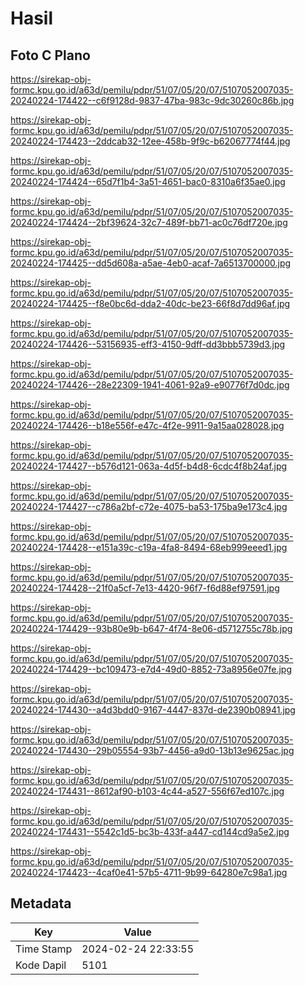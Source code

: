# Hasil

## Foto C Plano

https://sirekap-obj-formc.kpu.go.id/a63d/pemilu/pdpr/51/07/05/20/07/5107052007035-20240224-174422--c6f9128d-9837-47ba-983c-9dc30260c86b.jpg

https://sirekap-obj-formc.kpu.go.id/a63d/pemilu/pdpr/51/07/05/20/07/5107052007035-20240224-174423--2ddcab32-12ee-458b-9f9c-b62067774f44.jpg

https://sirekap-obj-formc.kpu.go.id/a63d/pemilu/pdpr/51/07/05/20/07/5107052007035-20240224-174424--65d7f1b4-3a51-4651-bac0-8310a6f35ae0.jpg

https://sirekap-obj-formc.kpu.go.id/a63d/pemilu/pdpr/51/07/05/20/07/5107052007035-20240224-174424--2bf39624-32c7-489f-bb71-ac0c76df720e.jpg

https://sirekap-obj-formc.kpu.go.id/a63d/pemilu/pdpr/51/07/05/20/07/5107052007035-20240224-174425--dd5d608a-a5ae-4eb0-acaf-7a6513700000.jpg

https://sirekap-obj-formc.kpu.go.id/a63d/pemilu/pdpr/51/07/05/20/07/5107052007035-20240224-174425--f8e0bc6d-dda2-40dc-be23-66f8d7dd96af.jpg

https://sirekap-obj-formc.kpu.go.id/a63d/pemilu/pdpr/51/07/05/20/07/5107052007035-20240224-174426--53156935-eff3-4150-9dff-dd3bbb5739d3.jpg

https://sirekap-obj-formc.kpu.go.id/a63d/pemilu/pdpr/51/07/05/20/07/5107052007035-20240224-174426--28e22309-1941-4061-92a9-e90776f7d0dc.jpg

https://sirekap-obj-formc.kpu.go.id/a63d/pemilu/pdpr/51/07/05/20/07/5107052007035-20240224-174426--b18e556f-e47c-4f2e-9911-9a15aa028028.jpg

https://sirekap-obj-formc.kpu.go.id/a63d/pemilu/pdpr/51/07/05/20/07/5107052007035-20240224-174427--b576d121-063a-4d5f-b4d8-6cdc4f8b24af.jpg

https://sirekap-obj-formc.kpu.go.id/a63d/pemilu/pdpr/51/07/05/20/07/5107052007035-20240224-174427--c786a2bf-c72e-4075-ba53-175ba9e173c4.jpg

https://sirekap-obj-formc.kpu.go.id/a63d/pemilu/pdpr/51/07/05/20/07/5107052007035-20240224-174428--e151a39c-c19a-4fa8-8494-68eb999eeed1.jpg

https://sirekap-obj-formc.kpu.go.id/a63d/pemilu/pdpr/51/07/05/20/07/5107052007035-20240224-174428--21f0a5cf-7e13-4420-96f7-f6d88ef97591.jpg

https://sirekap-obj-formc.kpu.go.id/a63d/pemilu/pdpr/51/07/05/20/07/5107052007035-20240224-174429--93b80e9b-b647-4f74-8e06-d5712755c78b.jpg

https://sirekap-obj-formc.kpu.go.id/a63d/pemilu/pdpr/51/07/05/20/07/5107052007035-20240224-174429--bc109473-e7d4-49d0-8852-73a8956e07fe.jpg

https://sirekap-obj-formc.kpu.go.id/a63d/pemilu/pdpr/51/07/05/20/07/5107052007035-20240224-174430--a4d3bdd0-9167-4447-837d-de2390b08941.jpg

https://sirekap-obj-formc.kpu.go.id/a63d/pemilu/pdpr/51/07/05/20/07/5107052007035-20240224-174430--29b05554-93b7-4456-a9d0-13b13e9625ac.jpg

https://sirekap-obj-formc.kpu.go.id/a63d/pemilu/pdpr/51/07/05/20/07/5107052007035-20240224-174431--8612af90-b103-4c44-a527-556f67ed107c.jpg

https://sirekap-obj-formc.kpu.go.id/a63d/pemilu/pdpr/51/07/05/20/07/5107052007035-20240224-174431--5542c1d5-bc3b-433f-a447-cd144cd9a5e2.jpg

https://sirekap-obj-formc.kpu.go.id/a63d/pemilu/pdpr/51/07/05/20/07/5107052007035-20240224-174423--4caf0e41-57b5-4711-9b99-64280e7c98a1.jpg


## Metadata

| Key        | Value               |
| ---------- | ------------------- |
| Time Stamp | 2024-02-24 22:33:55 |
| Kode Dapil | 5101                |



